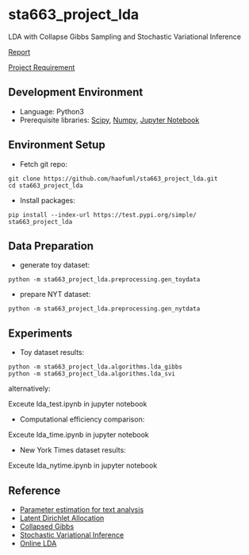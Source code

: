 # sta663_project_lda
LDA with Collapse Gibbs Sampling and Stochastic Variational Inference

[Report](https://www.overleaf.com/15867250wrvzjcyhcwxj#/60454983/)

[Project Requirement](https://github.com/cliburn/sta-663-2018/blob/master/project/FinalProject.ipynb)

## Development Environment
* Language: Python3
* Prerequisite libraries: [Scipy](http://scipy.org), [Numpy](http://numpy.org), [Jupyter Notebook](http://jupyter.org/)

## Environment Setup
* Fetch git repo:
```shell
git clone https://github.com/haofuml/sta663_project_lda.git
cd sta663_project_lda
```
* Install packages:
```shell
pip install --index-url https://test.pypi.org/simple/ sta663_project_lda
```

## Data Preparation
* generate toy dataset:
```shell
python -m sta663_project_lda.preprocessing.gen_toydata
```
* prepare NYT dataset:
```shell
python -m sta663_project_lda.preprocessing.gen_nytdata
```

## Experiments
* Toy dataset results:
``` shell
python -m sta663_project_lda.algorithms.lda_gibbs
python -m sta663_project_lda.algorithms.lda_svi
``` 
  alternatively:

Exceute lda_test.ipynb in jupyter notebook

* Computational efficiency comparison:

Exceute lda_time.ipynb in jupyter notebook

* New York Times dataset results:

Exceute lda_nytime.ipynb in jupyter notebook

## Reference
* [Parameter estimation for text analysis](http://www.arbylon.net/publications/text-est.pdf)
* [Latent Dirichlet Allocation](http://www.cs.columbia.edu/~blei/papers/BleiNgJordan2003.pdf)
* [Collapsed Gibbs](http://www.ics.uci.edu/~newman/pubs/fastlda.pdf)
* [Stochastic Variational Inference](http://www.columbia.edu/~jwp2128/Papers/HoffmanBleiWangPaisley2013.pdf)
* [Online LDA](https://papers.nips.cc/paper/3902-online-learning-for-latent-dirichlet-allocation.pdf)


